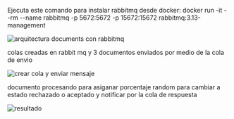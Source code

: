 Ejecuta este comando para instalar rabbitmq desde docker:
docker run -it --rm --name rabbitmq -p 5672:5672 -p 15672:15672 rabbitmq:3.13-management

![arquitectura documents con rabbitmq](https://github.com/Alvaro1560/Practica_de_documentos/assets/107602096/044dd2e4-a008-460b-8e9f-ae0cd4b16ee2)


colas creadas en rabbit mq y 3 documentos enviados por medio de la cola de envio

![crear cola y enviar mensaje](https://github.com/Alvaro1560/Practica_de_documentos/assets/107602096/ad30d777-2d7f-4492-9c77-508540d0a6a5)

documento procesando para asiganar porcentaje random para cambiar a estado rechazado o aceptado y notificar por la cola de respuesta

![resultado](https://github.com/Alvaro1560/Practica_de_documentos/assets/107602096/7b6e0a7b-0930-4a27-b5fb-a555cf806a25)

